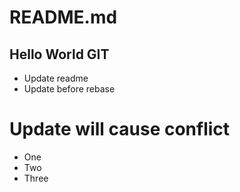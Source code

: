 # README.md
## Hello World GIT
* Update readme 
* Update before rebase
# Update will cause conflict
* One
* Two
* Three
